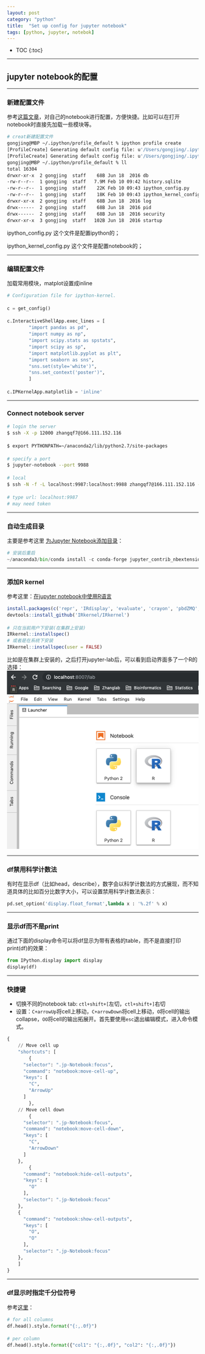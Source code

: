 ```yaml
---
layout: post
category: "python"
title:  "Set up config for jupyter notebook"
tags: [python, jupyter, notebok]
---
```


- TOC
{:toc}

---

## jupyter notebook的配置

---

### 新建配置文件

参考[这篇文章](https://segmentfault.com/a/1190000009305646)，对自己的notebook进行配置，方便快捷。比如可以在打开notebook时直接先加载一些模块等。

~~~bash
# creat新建配置文件
gongjing@MBP ~/.ipython/profile_default % ipython profile create
[ProfileCreate] Generating default config file: u'/Users/gongjing/.ipython/profile_default/ipython_config.py'
[ProfileCreate] Generating default config file: u'/Users/gongjing/.ipython/profile_default/ipython_kernel_config.py'
gongjing@MBP ~/.ipython/profile_default % ll
total 16304
drwxr-xr-x  2 gongjing  staff    68B Jun 18  2016 db
-rw-r--r--  1 gongjing  staff   7.9M Feb 10 09:42 history.sqlite
-rw-r--r--  1 gongjing  staff    22K Feb 10 09:43 ipython_config.py
-rw-r--r--  1 gongjing  staff    18K Feb 10 09:43 ipython_kernel_config.py
drwxr-xr-x  2 gongjing  staff    68B Jun 18  2016 log
drwx------  2 gongjing  staff    68B Jun 18  2016 pid
drwx------  2 gongjing  staff    68B Jun 18  2016 security
drwxr-xr-x  3 gongjing  staff   102B Jun 18  2016 startup
~~~

ipython_config.py 这个文件是配置ipython的；

ipython_kernel_config.py 这个文件是配置notebook的；

---

### 编辑配置文件

加载常用模块，matplot设置成inline

~~~python
# Configuration file for ipython-kernel.

c = get_config()

c.InteractiveShellApp.exec_lines = [
        "import pandas as pd",
        "import numpy as np",
        "import scipy.stats as spstats",
        "import scipy as sp",
        "import matplotlib.pyplot as plt",
        "import seaborn as sns",
        "sns.set(style='white')",
        "sns.set_context('poster')",
        ]

c.IPKernelApp.matplotlib = 'inline'
~~~

---

### Connect notebook server

```bash
# login the server
$ ssh -X -p 12000 zhangqf7@166.111.152.116

$ export PYTHONPATH=~/anaconda2/lib/python2.7/site-packages

# specify a port
$ jupyter-notebook --port 9988

# local
$ ssh -N -f -L localhost:9987:localhost:9988 zhangqf7@166.111.152.116 -p 12000

# type url: localhost:9987
# may need token
```

---

### 自动生成目录

主要是参考这里 [为Jupyter Notebook添加目录](https://zhuanlan.zhihu.com/p/24029578)：

```python
# 安装后重启
~/anaconda3/bin/conda install -c conda-forge jupyter_contrib_nbextensions
```

---

### 添加R kernel

参考这里：[在jupyter notebook中使用R语言](https://blog.csdn.net/ICERON/article/details/82743930)

```R
install.packages(c('repr', 'IRdisplay', 'evaluate', 'crayon', 'pbdZMQ', 'devtools', 'uuid', 'digest'))
devtools::install_github('IRkernel/IRkernel')

# 只在当前用户下安装(在集群上安装)
IRkernel::installspec()
# 或者是在系统下安装
IRkernel::installspec(user = FALSE)
```

比如是在集群上安装的，之后打开jupyter-lab后，可以看到启动界面多了一个R的选择：[![20190822095638](https://raw.githubusercontent.com/Tsinghua-gongjing/blog_codes/master/images/20190822095638.png)](https://raw.githubusercontent.com/Tsinghua-gongjing/blog_codes/master/images/20190822095638.png)

---

### df禁用科学计数法

有时在显示df（比如head，describe），数字会以科学计数法的方式展现，而不知道具体的比如百分比数字大小，可以设置禁用科学计数法表示：

```python
pd.set_option('display.float_format',lambda x : '%.2f' % x)
```

---

### 显示df而不是print

通过下面的display命令可以将df显示为带有表格的table，而不是直接打印print(df)的效果：

```python
from IPython.display import display
display(df)
```

---

### 快捷键

* 切换不同的notebook tab: `ctl+shift+[`左切，`ctl+shift+]`右切
* 设置：`C+arrowUp`将cell上移动，`C+arrowDown`将cell上移动，`O`将cell的输出collapse，`OO`将cell的输出拓展开。首先要使用`esc`退出编辑模式，进入命令模式。
```python
{
    // Move cell up
    "shortcuts": [
        {
      "selector": ".jp-Notebook:focus",
      "command": "notebook:move-cell-up",
      "keys": [
        "C",
        "ArrowUp"
      ]
        },
    // Move cell down
        {
      "selector": ".jp-Notebook:focus",
      "command": "notebook:move-cell-down",
      "keys": [
        "C",
        "ArrowDown"
      ]
    },
        {
      "command": "notebook:hide-cell-outputs",
      "keys": [
        "O"
      ],
      "selector": ".jp-Notebook:focus"
    },    
    {
      "command": "notebook:show-cell-outputs",
      "keys": [
        "O", 
        "O"
      ],
      "selector": ".jp-Notebook:focus"
    },    
    ]
}
```

---

### df显示时指定千分位符号

参考[这里](https://stackoverflow.com/questions/43102734/format-a-number-with-commas-to-separate-thousands-in-python)：

```python
# for all columns
df.head().style.format("{:,.0f}")

# per column
df.head().style.format({"col1": "{:,.0f}", "col2": "{:,.0f}"})
```